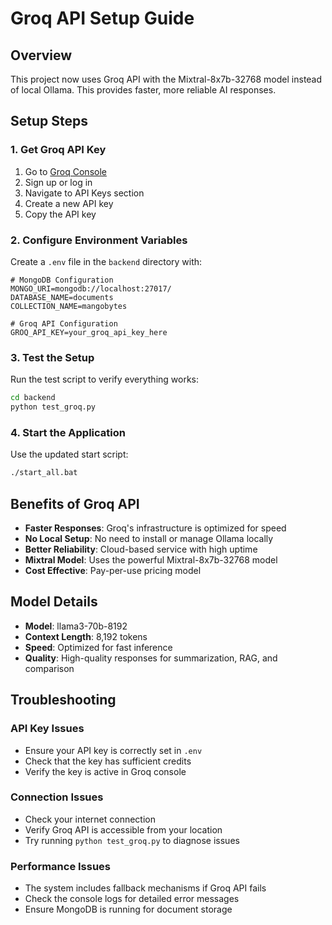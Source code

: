 # Groq API Setup Guide

## Overview
This project now uses Groq API with the Mixtral-8x7b-32768 model instead of local Ollama. This provides faster, more reliable AI responses.

## Setup Steps

### 1. Get Groq API Key
1. Go to [Groq Console](https://console.groq.com/)
2. Sign up or log in
3. Navigate to API Keys section
4. Create a new API key
5. Copy the API key

### 2. Configure Environment Variables
Create a `.env` file in the `backend` directory with:

```env
# MongoDB Configuration
MONGO_URI=mongodb://localhost:27017/
DATABASE_NAME=documents
COLLECTION_NAME=mangobytes

# Groq API Configuration
GROQ_API_KEY=your_groq_api_key_here
```

### 3. Test the Setup
Run the test script to verify everything works:

```bash
cd backend
python test_groq.py
```

### 4. Start the Application
Use the updated start script:

```bash
./start_all.bat
```

## Benefits of Groq API

- **Faster Responses**: Groq's infrastructure is optimized for speed
- **No Local Setup**: No need to install or manage Ollama locally
- **Better Reliability**: Cloud-based service with high uptime
- **Mixtral Model**: Uses the powerful Mixtral-8x7b-32768 model
- **Cost Effective**: Pay-per-use pricing model

## Model Details

- **Model**: llama3-70b-8192
- **Context Length**: 8,192 tokens
- **Speed**: Optimized for fast inference
- **Quality**: High-quality responses for summarization, RAG, and comparison

## Troubleshooting

### API Key Issues
- Ensure your API key is correctly set in `.env`
- Check that the key has sufficient credits
- Verify the key is active in Groq console

### Connection Issues
- Check your internet connection
- Verify Groq API is accessible from your location
- Try running `python test_groq.py` to diagnose issues

### Performance Issues
- The system includes fallback mechanisms if Groq API fails
- Check the console logs for detailed error messages
- Ensure MongoDB is running for document storage 